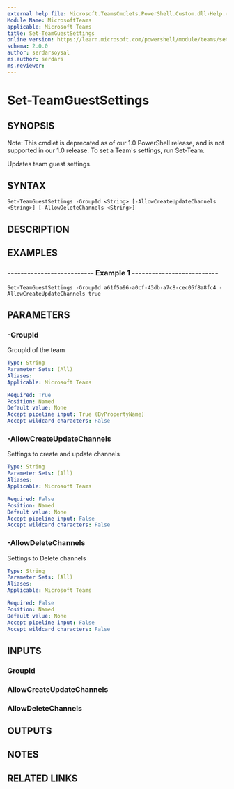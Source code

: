 ```yaml
---
external help file: Microsoft.TeamsCmdlets.PowerShell.Custom.dll-Help.xml
Module Name: MicrosoftTeams
applicable: Microsoft Teams
title: Set-TeamGuestSettings
online version: https://learn.microsoft.com/powershell/module/teams/set-teamguestsettings
schema: 2.0.0
author: serdarsoysal
ms.author: serdars
ms.reviewer:
---
```


# Set-TeamGuestSettings

## SYNOPSIS
Note: This cmdlet is deprecated as of our 1.0 PowerShell release, and is not supported in our 1.0 release.  To set a Team's settings, run Set-Team.

Updates team guest settings.

## SYNTAX

```
Set-TeamGuestSettings -GroupId <String> [-AllowCreateUpdateChannels <String>] [-AllowDeleteChannels <String>]
```

## DESCRIPTION

## EXAMPLES

### --------------------------  Example 1  --------------------------
```
Set-TeamGuestSettings -GroupId a61f5a96-a0cf-43db-a7c8-cec05f8a8fc4 -AllowCreateUpdateChannels true
```

## PARAMETERS

### -GroupId
GroupId of the team

```yaml
Type: String
Parameter Sets: (All)
Aliases:
Applicable: Microsoft Teams

Required: True
Position: Named
Default value: None
Accept pipeline input: True (ByPropertyName)
Accept wildcard characters: False
```

### -AllowCreateUpdateChannels
Settings to create and update channels

```yaml
Type: String
Parameter Sets: (All)
Aliases:
Applicable: Microsoft Teams

Required: False
Position: Named
Default value: None
Accept pipeline input: False
Accept wildcard characters: False
```

### -AllowDeleteChannels
Settings to Delete channels

```yaml
Type: String
Parameter Sets: (All)
Aliases:
Applicable: Microsoft Teams

Required: False
Position: Named
Default value: None
Accept pipeline input: False
Accept wildcard characters: False
```

## INPUTS

### GroupId

### AllowCreateUpdateChannels

### AllowDeleteChannels

## OUTPUTS

## NOTES

## RELATED LINKS
